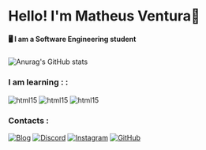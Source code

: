 # Hello! I'm Matheus Ventura👋
#### 🖥️ I am a Software Engineering student 
### 

![Anurag's GitHub stats](https://github-readme-stats.vercel.app/api?username=MatheusgVentura&show_icons=true&theme=dracula)

### I am learning : :

<div style= "display: inline_block">
  <img align="center" alt="html15" src="https://img.shields.io/badge/C-00599C?style=for-the-badge&logo=c&logoColor=white">
   <img align="center" alt="html15" src="https://img.shields.io/badge/C%2B%2B-00599C?style=for-the-badge&logo=c%2B%2B&logoColor=white">
   <img align="center" alt="html15" src="https://img.shields.io/badge/Python-3776AB?style=for-the-badge&logo=python&logoColor=white">
</div>

### Contacts :

[![Blog](https://img.shields.io/badge/WhatsApp-25D366?style=for-the-badge&logo=whatsapp&logoColor=white)]()
[![Discord](https://img.shields.io/badge/Discord-7289DA?style=for-the-badge&logo=discord&logoColor=white)]() [![Instagram](https://img.shields.io/badge/Instagram-E4405F?style=for-the-badge&logo=instagram&logoColor=white)](https://www.instagram.com/matheus2005.ventura/) [![GitHub](https://img.shields.io/badge/GitHub-100000?style=for-the-badge&logo=github&logoColor=white)](https://github.com/MatheusgVentura)

